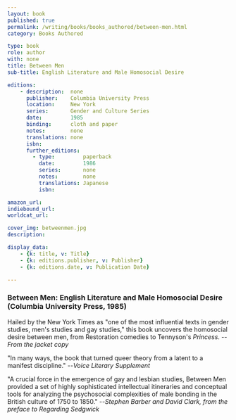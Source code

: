 ```yaml
---
layout: book
published: true
permalink: /writing/books/books_authored/between-men.html
category: Books Authored

type: book
role: author
with: none
title: Between Men
sub-title: English Literature and Male Homosocial Desire

editions:
    - description:  none
      publisher:    Columbia University Press
      location:     New York
      series:       Gender and Culture Series
      date:         1985
      binding:      cloth and paper
      notes:        none
      translations: none
      isbn: 
      further_editions:
        - type:         paperback
          date:         1986
          series:       none
          notes:        none
          translations: Japanese
          isbn:         

amazon_url:
indiebound_url:
worldcat_url:

cover_img: betweenmen.jpg
description:

display_data:
    - {k: title, v: Title}
    - {k: editions.publisher, v: Publisher}
    - {k: editions.date, v: Publication Date}

---
```


### Between Men: English Literature and Male Homosocial Desire (Columbia University Press, 1985)

Hailed by the New York Times as "one of the most influential texts in gender studies, men's studies and gay studies," this book uncovers the homosocial desire between men, from Restoration comedies to Tennyson's <i>Princess</i>. --<i>From the jacket copy</i>

"In many ways, the book that turned queer theory from a latent to a manifest discipline." --<i>Voice Literary Supplement</i>

"A crucial force in the emergence of gay and lesbian studies, Between Men provided a set of highly sophisticated intellectual itineraries and conceptual tools for analyzing the psychosocial complexities of male bonding in the British culture of 1750 to 1850." --<i>Stephen Barber and David Clark, from the preface to Regarding Sedgwick<i>